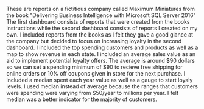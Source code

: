 These are reports on a fictitious company called Maximum Miniatures from the book "Delivering Business Intelligence with Microsoft SQL Server 2016"
The first dashboard consists of reports that were created from the books instructions while the second dashboard consists of reports I created on my own.
I included reports from the books as I felt they gave a good glance at the company but decided to focus on increasing loyalty in the second dashboard.
I included the top spending customers and products as well as a map to show revenue in each state.
I included an average sales value as an aid to implement potential loyalty offers. The average is around $90 dollars so we can set a spending minimum of $90 to recieve free shipping for online orders or 10% off coupons given in store for the next purchase.
I included a median spent each year value as well as a gauge to start loyaly levels. I used median instead of average because the ranges that customers were spending were varying from $50/year to millions per year. I felt median was a better indicator for the majority of customers.